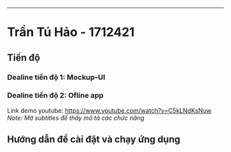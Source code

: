 -----------

# Trần Tú Hảo - 1712421
## Tiến độ
### Dealine tiến độ 1: Mockup-UI
### Dealine tiến độ 2: Ofline app
Link demo youtube: https://www.youtube.com/watch?v=C5kLNdKsNuw  
*Note: Mở subtitles để thấy mô tả các chức năng*  

## Hướng dẫn để cài đặt và chạy ứng dụng
